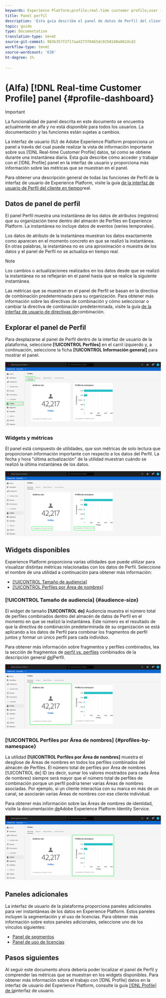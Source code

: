 ```yaml
---
keywords: Experience Platform;profile;real-time customer profile;user interface;UI;customization;profile dashboard;dashboard
title: Panel perfil
description: 'Esta guía describe el panel de datos de Perfil del cliente en tiempo real disponible en la interfaz de usuario de Adobe Experience Platform. '
topic: guide
type: Documentation
translation-type: tm+mt
source-git-commit: 983b357f2f17aad273f0465dc9250240a062dcd2
workflow-type: tm+mt
source-wordcount: '638'
ht-degree: 1%

---
```



# (Alfa) [!DNL Real-time Customer Profile] panel {#profile-dashboard}

>[!IMPORTANT]
>
>La funcionalidad de panel descrita en este documento se encuentra actualmente en alfa y no está disponible para todos los usuarios. La documentación y las funciones están sujetas a cambios.

La interfaz de usuario (IU) de Adobe Experience Platform proporciona un panel a través del cual puede realizar la vista de información importante sobre sus [!DNL Real-time Customer Profile] datos, tal como se obtiene durante una instantánea diaria. Esta guía describe cómo acceder y trabajar con el [!DNL Profile] panel en la interfaz de usuario y proporciona más información sobre las métricas que se muestran en el panel.

Para obtener una descripción general de todas las funciones de Perfil de la interfaz de usuario de Experience Platform, visite la guía [de la interfaz de usuario de Perfil del cliente en tiempo](user-guide.md)real.

## Datos de panel de perfil

El panel Perfil muestra una instantánea de los datos de atributos (registros) que su organización tiene dentro del almacén de Perfiles en Experience Platform. La instantánea no incluye datos de eventos (series temporales).

Los datos de atributo de la instantánea muestran los datos exactamente como aparecen en el momento concreto en que se realizó la instantánea. En otras palabras, la instantánea no es una aproximación o muestra de los datos y el panel de Perfil no se actualiza en tiempo real.

>[!NOTE]
>
>Los cambios o actualizaciones realizados en los datos desde que se realizó la instantánea no se reflejarán en el panel hasta que se realice la siguiente instantánea.

Las métricas que se muestran en el panel de Perfil se basan en la directiva de combinación predeterminada para su organización. Para obtener más información sobre las directivas de combinación y cómo seleccionar o cambiar la directiva de combinación predeterminada, visite la guía [de la interfaz de usuario de directivas de](merge-policies.md)combinación.

## Explorar el panel de Perfil

Para desplazarse al panel de Perfil dentro de la interfaz de usuario de la plataforma, seleccione **[!UICONTROL Perfiles]** en el carril izquierdo y, a continuación, seleccione la ficha **[!UICONTROL Información general]** para mostrar el panel.

![](../images/profile-dashboard/dashboard-overview.png)

### Widgets y métricas

El panel está compuesto de utilidades, que son métricas de solo lectura que proporcionan información importante con respecto a los datos del Perfil. La fecha y hora &quot;última actualización&quot; de la utilidad muestran cuándo se realizó la última instantánea de los datos.

![](../images/profile-dashboard/dashboard-timestamp.png)

## Widgets disponibles

Experience Platform proporciona varias utilidades que puede utilizar para visualizar distintas métricas relacionadas con los datos de Perfil. Seleccione el nombre de una utilidad a continuación para obtener más información:

* [[!UICONTROL Tamaño de audiencia]](#audience-size)
* [[!UICONTROL Perfiles por Área de nombres]](#profiles-by-namespace)

### [!UICONTROL Tamaño de audiencia] {#audience-size}

El widget de tamaño **[!UICONTROL de]** Audiencia muestra el número total de perfiles combinados dentro del almacén de datos de Perfil en el momento en que se realizó la instantánea. Este número es el resultado de que la directiva de combinación predeterminada de su organización se está aplicando a los datos de Perfil para combinar los fragmentos de perfil juntos y formar un único perfil para cada individuo.

Para obtener más información sobre fragmentos y perfiles combinados, lea la sección de fragmentos de [perfil vs. perfiles](../home.md#profile-fragments-vs-merged-profiles) combinados de la descripción general [del](../home.md)Perfil.

![](../images/profile-dashboard/audience-size.png)

### [!UICONTROL Perfiles por Área de nombres] {#profiles-by-namespace}

La utilidad **[!UICONTROL Perfiles por Área de nombres]** muestra el desglose de Áreas de nombres en todos los perfiles combinados del almacén de Perfiles. El número total de perfiles por Área de nombres [!UICONTROL de] ID (es decir, sumar los valores mostrados para cada Área de nombres) siempre será mayor que el número total de perfiles de combinación porque un perfil podría tener varias Áreas de nombres asociadas. Por ejemplo, si un cliente interactúa con su marca en más de un canal, se asociarán varias Áreas de nombres con ese cliente individual.

Para obtener más información sobre las Áreas de nombres de identidad, visite la documentación [de](../../identity-service/home.md)Adobe Experience Platform Identity Service.

![](../images/profile-dashboard/profiles-by-namespace.png)

## Paneles adicionales

La interfaz de usuario de la plataforma proporciona paneles adicionales para ver instantáneas de los datos en Experience Platform. Estos paneles incluyen la segmentación y el uso de licencias. Para obtener más información sobre estos paneles adicionales, seleccione uno de los vínculos siguientes:

* [Panel de segmentos](../../segmentation/ui/segment-dashboard.md)
* [Panel de uso de licencias](../../landing/license-usage-dashboard.md)

## Pasos siguientes

Al seguir este documento ahora debería poder localizar el panel de Perfil y comprender las métricas que se muestran en los widgets disponibles. Para obtener más información sobre el trabajo con [!DNL Profile] datos en la interfaz de usuario del Experience Platform, consulte la guía [[!DNL Profile] de la](user-guide.md)interfaz de usuario.